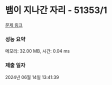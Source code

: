 # 뱀이 지나간 자리 - 51353/1 

[문제 링크](https://level.goorm.io/exam/51353/%EB%B1%80%EC%9D%B4-%EC%A7%80%EB%82%98%EA%B0%84-%EC%9E%90%EB%A6%AC/quiz/1) 

### 성능 요약

메모리: 32.00 MB, 시간: 0.04 ms

### 제출 일자

2024년 06월 14일 13:41:39

